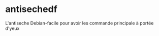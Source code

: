 antisechedf
===========

L'antiseche Debian-facile pour avoir les commande principale à portée d'yeux